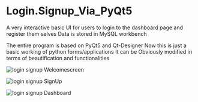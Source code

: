 # Login.Signup_Via_PyQt5

A very interactive basic UI for users to login to the dashboard page and register them selves
Data is stored in MySQL workbench

The entire program is based on PyQt5 and Qt-Designer
Now this is just a basic working of python forms/applications
It can be Obviously modified in terms of beautification and functionalities

![login signup Welcomescreen](https://user-images.githubusercontent.com/66404651/133732702-7a147a4a-c4e5-4fac-aea0-41bb471dc0f6.PNG)

![login signup SignUp](https://user-images.githubusercontent.com/66404651/133732699-7ed181bf-0748-48a3-a2ba-79ddc996d836.PNG)

![login signup Dashboard](https://user-images.githubusercontent.com/66404651/133732777-8a61118d-84c2-43d5-89a1-047188d0f218.png)
